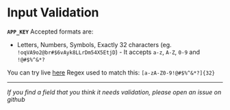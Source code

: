 # Input Validation

__`APP_KEY`__ Accepted formats are:

- Letters, Numbers, Symbols, Exactly 32 characters (eg. `!oqVA9o2@br#$6vAyk8LLrDm54X5EtjD`) - It accepts `a-z`, `A-Z`, `0-9` and `!@#$%^&*?`

You can try live [here](https://regex101.com/r/OR879w/1) Regex used to match this: `[a-zA-Z0-9!@#$%^&*?]{32}`

---

_If you find a field that you think it needs validation, please open an issue on github_
